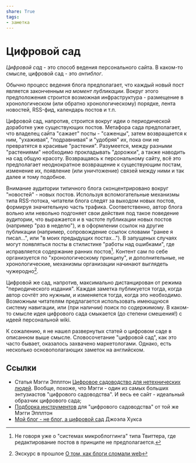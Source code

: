 ```yaml
---
share: True
tags: 
- заметка
---
```

# Цифровой сад
*Цифровой сад* - это способ ведения персонального сайта. В каком-то смысле, цифровой сад - это *антиблог*.

Обычно процесс ведения блога предполагает, что каждый новый пост является законченным *на момент публикации*. Вокруг этого предположения строится возможная инфраструктура - размещение в хронологическом (или обратно хронологическому) порядке, лента новостей, RSS-фид, календарь постов и т.п. 

Цифровой сад, напротив, строится вокруг идеи о периодической доработке уже существующих постов. Метафора сада предполагает, что владелец сайта "сажает" посты - "саженцы", затем возвращается к ним, "ухаживая", "подравнивая" и "удобряя" их, пока они не превратятся в красивые "растения". Разумеется, между разными "растениями" необходимо прокладывать "дорожки", а также наводить на сад общую красоту. Возвращаясь к персональному сайту, всё это предполагает неоднократное возвращение к существующим постам, изменение их, появление (или уничтожение) связей между ними и так далее и тому подобное.

Внимание аудитории типичного блога сконцентрировано вокруг "новостей" - новых постов. Используя вспомогательные механизмы типа RSS-потока, читатели блога следят за выходом новых постов, формируя значительную часть трафика. Соответственно, автор блога вольно или невольно подгоняет свои действия под такое поведение аудитории, что выражается и в частоте публикации новых постов (например "раз в неделю"), и в оформлении ссылок на другие публикации (например, сопровождение ссылок словами "ранее я писал...", или "в моих предыдущих постах..."). В запущеных случаях могут появляться посты в стилистике "работы над ошибками", где исправляется содержание ранних постов[^1]. Контент сам по себе организуется по "хронологическому принципу", и дополнительные, не хронологические, механизмы организации начинают выглядеть чужеродно[^2].

Цифровой же сад, напротив, максимально дистанцирован от режима "периодического издания". Каждая заметка публикуется тогда, когда автор сочтёт это нужным, и изменяется тогда, когда это необходимо. Возможным читателям предлагается использовать имеющуюся систему навигации, или (при наличии) поиск по содержимому. В каком-то смысле идея цифрового сада смыкается (до степени смешения!) с идеей персональной wiki.

К сожалению, я не нашел развернутых статей о цифровом саде в описанном выше смысле. Словосочетание "цифровой сад", как это часто бывает, оказалось захвачено маркетологами. Однако, есть несколько основополагающих заметок на английском.

## Ссылки
- Статья Мэгги Эпплтон [Цифровое садоводство для нетехнических людей](https://maggieappleton.com/nontechnical-gardening). Вообще, похоже, что Мэгги - один из самых больших энтузиастов "цифрового садоводства". И весь ее сайт - идеальный образчик цифрового сада;
- [Подборка инструментов](https://github.com/MaggieAppleton/digital-gardeners) для "цифрового садоводства" от той же Мэгги Эпплтон
- [Мой блог - не блог, а цифровой сад](https://joelhooks.com/digital-garden) Джоэла Хукса

[^1]: Не говоря уже о "системах микроблоггинга" типа Твиттера, где редактирование постов в принципе не предполагается.
[^2]: Экскурс в прошлое [О том, как блоги сломали web](https://stackingthebricks.com/how-blogs-broke-the-web/)